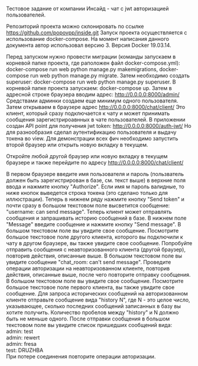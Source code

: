 Тестовое задание от компании Инсайд - чат с jwt авторизацией пользователей.

Репозиторий проекта можно склонировать по ссылке https://github.com/popovpp/inside.git
Запуск проекта осуществляется с использование docker-compose. На момент написания данного документа автор использовал версию 3. Версия Docker 19.03.14.

Перед запуском нужно провести миграции (команды запускаем в корневой папке проекта, где раположен файл docker-compose.yml):
docker-compose run web python manage.py makemigrations,
docker-compose run web python manage.py migrate.
Затем необходимо создать superuser:
docker-compose run web python manage.py superuser.
В корневой папке проекта запускаем:
docker-compose up.
Затем в адресной строке браузера вводим адрес:
http://0.0.0.0:8000/admin/
Средствами админки создаем еще минимум одного пользователя.
Затем открываем в браузере адрес http://0.0.0.0:8000/chat/client/
Это клиент, который сразу подключается к чату и может принимать сообщения зарегистрироавнных в чате пользователей.
В приложении создан API point для получения jwt token:
http://0.0.0.0:8000/auth-jwt/
Но для разнообразия сделал аутентификацию пользователя и выдачу токена во view.
Для демонстрации всех фич необходимо запустить второй браузер или открыть новую вкладку в текущем. 

Откройте любой другой браузер или новую вкладку в текущем браузере и также перейдите по адресу 
http://0.0.0.0:8000/chat/client/

В первом браузере введите имя пользователя и пароль (пользватель должен быть зарегистрирован в базе, см. текст выше) в верхние поля ввода и нажмите кнопку "Authorize".
Если имя м пароль валидные, то ниже кнопок выведется строка токена (это сделано только для иллюстрации).
Теперь в нижнем ряду нажмите кнопку "Send token" и почти сразу в большом текстовом поле высветится сообщение: "username: can send message". Теперь клиент может отправлять сообщения и запрашивать историю сообщений в базе.
В нижнем поле "Message" введите сообщение и нажмите кнопку "Send message". В большом текстовом поле вы увидите свое сообщение. Посмотрите большое текстовое поле другого клиента, которого вы подключили к чату в другом браузере, вы также увидите свое сообщение.
Попробуйте отправить сообщения с неавторизованного клиента (другой браузер), повторив действия, описанные выше. В большом текстовом поле вы увидите сообщение "chat_room: can't send message". 
Проведите операции авторизации на неавторизованном клиенте, повторив действия, описанные выше, после чего повторите отправку сообщения. В большом текстовом поле вы увидите свое сообщение. Посмотрите большое текстовое поле первого клиента, вы также увидите свое сообщение.
Для запроса исторических сообщений на авторизованном клиенте отправьте сообщение вида "history N", где N - это целое число, указывающее, сколько последних сообщений записанных в базу вы хотите получить. Количество пробелов между "history" и N должно быть не меньше одного. После отправки сообщения в большом текстовом поле вы увидите список пришедших сообщений вида:<br>
admin: test<br>
admin: rewert<br>
admin: fresa<br>
test: DRUZHBA<br>
При потере соединения повторите операции авторизации.

